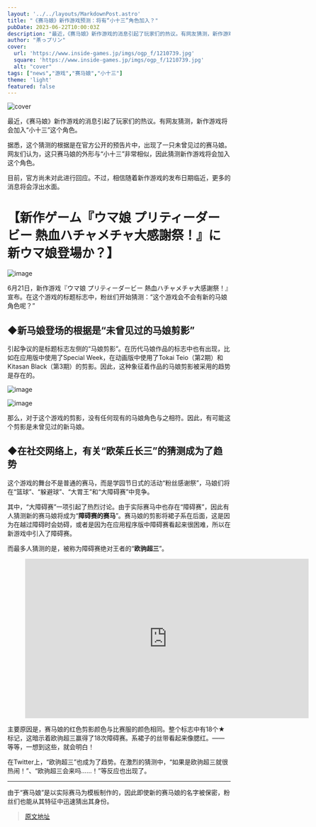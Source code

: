 ```yaml
---
layout: '../../layouts/MarkdownPost.astro'
title: "《赛马娘》新作游戏预测：将有“小十三”角色加入？"
pubDate: 2023-06-22T10:00:03Z
description: "最近，《赛马娘》新作游戏的消息引起了玩家们的热议。有网友猜测，新作游戏将会加入“小十三”这个角色。"
author: "茶っプリン"
cover:
  url: 'https://www.inside-games.jp/imgs/ogp_f/1210739.jpg'
  square: 'https://www.inside-games.jp/imgs/ogp_f/1210739.jpg'
  alt: "cover"
tags: ["news","游戏","赛马娘","小十三"]
theme: 'light'
featured: false
---
```


![cover](https://www.inside-games.jp/imgs/ogp_f/1210739.jpg)

最近，《赛马娘》新作游戏的消息引起了玩家们的热议。有网友猜测，新作游戏将会加入“小十三”这个角色。

据悉，这个猜测的根据是在官方公开的预告片中，出现了一只未曾见过的赛马娘。网友们认为，这只赛马娘的外形与“小十三”非常相似，因此猜测新作游戏将会加入这个角色。

目前，官方尚未对此进行回应。不过，相信随着新作游戏的发布日期临近，更多的消息将会浮出水面。

# 【新作ゲーム『ウマ娘 プリティーダービー 熱血ハチャメチャ大感謝祭！』に新ウマ娘登場か？】

![image](https://www.inside-games.jp/imgs/zoom/1210733.jpg)

6月21日，新作游戏『ウマ娘 プリティーダービー 熱血ハチャメチャ大感謝祭！』宣布。在这个游戏的标题标志中，粉丝们开始猜测：“这个游戏会不会有新的马娘角色呢？”

## ◆新马娘登场的根据是“未曾见过的马娘剪影”

引起争议的是标题标志左侧的“马娘剪影”。在历代马娘作品的标志中也有出现，比如在应用版中使用了Special Week，在动画版中使用了Tokai Teio（第2期）和Kitasan Black（第3期）的剪影。因此，这种象征着作品的马娘剪影被采用的趋势是存在的。

![image](https://www.inside-games.jp/imgs/zoom/1210737.jpg)

![image](https://www.inside-games.jp/imgs/zoom/1210736.jpg)

那么，对于这个游戏的剪影，没有任何现有的马娘角色与之相符。因此，有可能这个剪影是未曾见过的新马娘。

## ◆在社交网络上，有关“欧茱丘长三”的猜测成为了趋势

这个游戏的舞台不是普通的赛马，而是学园节日式的活动“粉丝感谢祭”，马娘们将在“篮球”、“躲避球”、“大胃王”和“大障碍赛”中竞争。
<p>其中，“大障碍赛”一项引起了热烈讨论。由于实际赛马中也存在“障碍赛”，因此有人猜测新的赛马娘将成为“<b>障碍赛的赛马</b>”。赛马娘的剪影将裙子系在后面，这是因为在越过障碍时会妨碍，或者是因为在应用程序版中障碍赛看起来很困难，所以在新游戏中引入了障碍赛。</p>
<p>而最多人猜测的是，被称为障碍赛绝对王者的“<b>欧驹超三</b>”。</p>
<figure class="ctms-editor-youtube"><iframe src="https://www.youtube.com/embed/5ApCtnxCWrE?rel=0" width="640" height="360" max-width="100%" frameborder="0" allow="accelerometer; autoplay; encrypted-media; gyroscope; picture-in-picture" allowfullscreen=""></iframe></figure>
<p>主要原因是，赛马娘的红色剪影颜色与比赛服的颜色相同。整个标志中有18个★标记，这暗示着欧驹超三赢得了18次障碍赛。系裙子的丝带看起来像腮红。——等等，一想到这些，就会明白！</p>
<p>在Twitter上，“欧驹超三”也成为了趋势。在激烈的猜测中，“如果是欧驹超三就很热闹！”、“欧驹超三会来吗……！”等反应也出现了。</p>
<hr>
<p>由于“赛马娘”是以实际赛马为模板制作的，因此即使新的赛马娘的名字被保密，粉丝们也能从其特征中迅速猜出其身份。</p>

>[原文地址](https://www.inside-games.jp/article/2023/06/22/146755.html)  